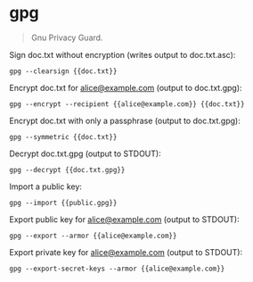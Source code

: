 gpg
===

> Gnu Privacy Guard.

Sign doc.txt without encryption (writes output to doc.txt.asc):

    gpg --clearsign {{doc.txt}}

Encrypt doc.txt for alice@example.com (output to doc.txt.gpg):

    gpg --encrypt --recipient {{alice@example.com}} {{doc.txt}}

Encrypt doc.txt with only a passphrase (output to doc.txt.gpg):

    gpg --symmetric {{doc.txt}}

Decrypt doc.txt.gpg (output to STDOUT):

    gpg --decrypt {{doc.txt.gpg}}

Import a public key:

    gpg --import {{public.gpg}}

Export public key for alice@example.com (output to STDOUT):

    gpg --export --armor {{alice@example.com}}

Export private key for alice@example.com (output to STDOUT):

    gpg --export-secret-keys --armor {{alice@example.com}}
